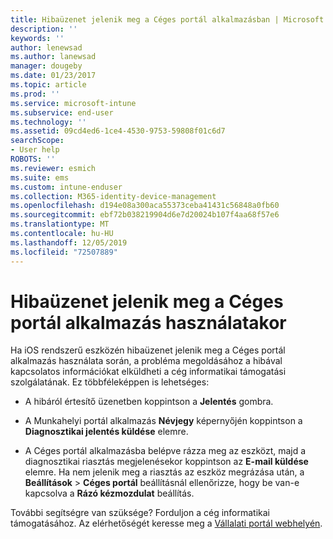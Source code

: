 ```yaml
---
title: Hibaüzenet jelenik meg a Céges portál alkalmazásban | Microsoft Docs
description: ''
keywords: ''
author: lenewsad
ms.author: lanewsad
manager: dougeby
ms.date: 01/23/2017
ms.topic: article
ms.prod: ''
ms.service: microsoft-intune
ms.subservice: end-user
ms.technology: ''
ms.assetid: 09cd4ed6-1ce4-4530-9753-59808f01c6d7
searchScope:
- User help
ROBOTS: ''
ms.reviewer: esmich
ms.suite: ems
ms.custom: intune-enduser
ms.collection: M365-identity-device-management
ms.openlocfilehash: d194e08a300aca55373ceba41431c56848a0fb60
ms.sourcegitcommit: ebf72b038219904d6e7d20024b107f4aa68f57e6
ms.translationtype: MT
ms.contentlocale: hu-HU
ms.lasthandoff: 12/05/2019
ms.locfileid: "72507889"
---
```

# <a name="you-get-an-error-while-using-the-company-portal-app"></a>Hibaüzenet jelenik meg a Céges portál alkalmazás használatakor

Ha iOS rendszerű eszközén hibaüzenet jelenik meg a Céges portál alkalmazás használata során, a probléma megoldásához a hibával kapcsolatos információkat elküldheti a cég informatikai támogatási szolgálatának. Ez többféleképpen is lehetséges:

- A hibáról értesítő üzenetben koppintson a **Jelentés** gombra.

- A Munkahelyi portál alkalmazás **Névjegy** képernyőjén koppintson a **Diagnosztikai jelentés küldése** elemre.

- A Céges portál alkalmazásba belépve rázza meg az eszközt, majd a diagnosztikai riasztás megjelenésekor koppintson az **E-mail küldése** elemre. Ha nem jelenik meg a riasztás az eszköz megrázása után, a **Beállítások** > **Céges portál** beállításnál ellenőrizze, hogy be van-e kapcsolva a **Rázó kézmozdulat** beállítás.

További segítségre van szüksége? Forduljon a cég informatikai támogatásához. Az elérhetőségét keresse meg a [Vállalati portál webhelyén](https://go.microsoft.com/fwlink/?linkid=2010980).
